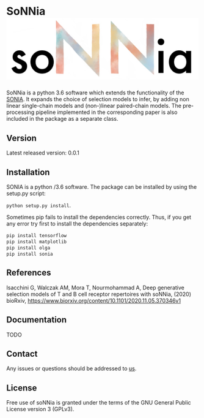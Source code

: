# SoNNia![](docs/logo.jpg)


SoNNia is a python 3.6 software which extends the functionality of the [SONIA](https://github.com/statbiophys/SONIA).  It  expands  the  choice  of selection  models  to  infer,  by  adding  non  linear  single-chain models and (non-)linear paired-chain models.  The pre-processing pipeline implemented in the corresponding paper is also included  in  the  package  as  a  separate  class.


## Version
Latest released version: 0.0.1

## Installation
SONIA is a python /3.6 software. The package can be installed by using the setup.py script:

 ```python setup.py install```.
 
Sometimes pip fails to install the dependencies correctly. Thus, if you get any error try first to install the dependencies separately:
 ```
pip install tensorflow
pip install matplotlib
pip install olga
pip install sonia 
 ```

## References
Isacchini G, Walczak AM, Mora T, Nourmohammad A, Deep generative selection models of T and B cell receptor repertoires with soNNia, (2020) bioRxiv, https://www.biorxiv.org/content/10.1101/2020.11.05.370346v1

## Documentation

TODO

## Contact

Any issues or questions should be addressed to [us](mailto:giulioisac@gmail.com).

## License

Free use of soNNia is granted under the terms of the GNU General Public License version 3 (GPLv3).